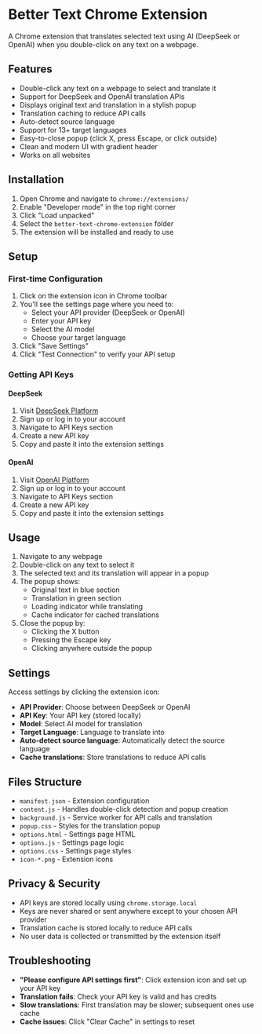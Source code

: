 # Better Text Chrome Extension

A Chrome extension that translates selected text using AI (DeepSeek or OpenAI) when you double-click on any text on a webpage.

## Features

- Double-click any text on a webpage to select and translate it
- Support for DeepSeek and OpenAI translation APIs
- Displays original text and translation in a stylish popup
- Translation caching to reduce API calls
- Auto-detect source language
- Support for 13+ target languages
- Easy-to-close popup (click X, press Escape, or click outside)
- Clean and modern UI with gradient header
- Works on all websites

## Installation

1. Open Chrome and navigate to `chrome://extensions/`
2. Enable "Developer mode" in the top right corner
3. Click "Load unpacked"
4. Select the `better-text-chrome-extension` folder
5. The extension will be installed and ready to use

## Setup

### First-time Configuration

1. Click on the extension icon in Chrome toolbar
2. You'll see the settings page where you need to:
   - Select your API provider (DeepSeek or OpenAI)
   - Enter your API key
   - Select the AI model
   - Choose your target language
3. Click "Save Settings"
4. Click "Test Connection" to verify your API setup

### Getting API Keys

#### DeepSeek
1. Visit [DeepSeek Platform](https://platform.deepseek.com/)
2. Sign up or log in to your account
3. Navigate to API Keys section
4. Create a new API key
5. Copy and paste it into the extension settings

#### OpenAI
1. Visit [OpenAI Platform](https://platform.openai.com/)
2. Sign up or log in to your account
3. Navigate to API Keys section
4. Create a new API key
5. Copy and paste it into the extension settings

## Usage

1. Navigate to any webpage
2. Double-click on any text to select it
3. The selected text and its translation will appear in a popup
4. The popup shows:
   - Original text in blue section
   - Translation in green section
   - Loading indicator while translating
   - Cache indicator for cached translations
5. Close the popup by:
   - Clicking the X button
   - Pressing the Escape key
   - Clicking anywhere outside the popup

## Settings

Access settings by clicking the extension icon:

- **API Provider**: Choose between DeepSeek or OpenAI
- **API Key**: Your API key (stored locally)
- **Model**: Select AI model for translation
- **Target Language**: Language to translate into
- **Auto-detect source language**: Automatically detect the source language
- **Cache translations**: Store translations to reduce API calls

## Files Structure

- `manifest.json` - Extension configuration
- `content.js` - Handles double-click detection and popup creation
- `background.js` - Service worker for API calls and translation
- `popup.css` - Styles for the translation popup
- `options.html` - Settings page HTML
- `options.js` - Settings page logic
- `options.css` - Settings page styles
- `icon-*.png` - Extension icons

## Privacy & Security

- API keys are stored locally using `chrome.storage.local`
- Keys are never shared or sent anywhere except to your chosen API provider
- Translation cache is stored locally to reduce API calls
- No user data is collected or transmitted by the extension itself

## Troubleshooting

- **"Please configure API settings first"**: Click extension icon and set up your API key
- **Translation fails**: Check your API key is valid and has credits
- **Slow translations**: First translation may be slower; subsequent ones use cache
- **Cache issues**: Click "Clear Cache" in settings to reset